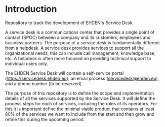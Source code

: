 # Introduction

Repository to track the development of EHDEN's Service Desk.

A service desk is a communications center that provides a single point of contact (SPOC) between a company and its customers, employees and business partners. The purpose of a service desk is fundamentally different from a helpdesk. A service desk provides services to support all the organizational needs, this can include call management, knowledge base, etc. A helpdesk is often more focused on providing technical support to individual users only. 

The EHDEN Service Desk will contain a self-service portal (https://servicedesk.ehden.eu), an email process (servicedesk@ehden.eu), and a phone number (to be reserved).

The purpose of this repository is to define the scope and implementation details of all the services supported by the Service Desk. It will define the process steps for each of services, including the roles of its operators. For this it is important define the minimal viable product that contains at least 80% of the services we want to include from the start and then grow and refine this during the upcoming period.

